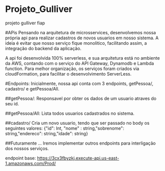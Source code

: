 # Projeto_Gulliver
projeto gulliver fiap

#APis
Pensando na arquitetura de microsservices, desenvolvemos nossa própria api para realizar cadastros de novos usuarios em nosso sistema.
A ideia é evitar que nosso serviço fique monolitico, facilitando assim, a integração do backend da aplicação.

A api foi desenvolvida 100% serverless, e sua arquitetura está no ambiente da AWS, contando com o serviço do API Gateway, Dynamodb e Lambda function. Para melhor organização, os serviços foram criados via cloudFormation, para facilitar o desenvolvimento ServerLess.

#Endpoints:
Inicialmente, nossa api conta com 3 endpoints, getPessoa/, cadastro/ e getPessoa/All.

##getPessoa/:
Responsavel por obter os dados de um usuario atraves do seu id.

##getPessoa/All:
Lista todos usuarios cadastrados no sistema.

##cadastro/
Cria um novo usuario, tendo que ser passado no body os seguintes valores:
{"id": Int, "nome" : string,"sobrenome": string,"endereco": string,"idade": string}

##Futuramente ...
Iremos implementar outros endpoints para interligação dos nossos serviços.

endpoint base: https://3cx3fbyzkj.execute-api.us-east-1.amazonaws.com/Prod/
